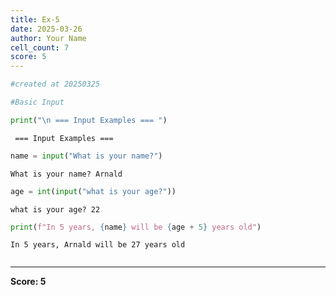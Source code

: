 ```yaml
---
title: Ex-5
date: 2025-03-26
author: Your Name
cell_count: 7
score: 5
---
```


```python
#created at 20250325
```


```python
#Basic Input
```


```python
print("\n === Input Examples === ")
```

    
     === Input Examples === 



```python
name = input("What is your name?")
```

    What is your name? Arnald



```python
age = int(input("what is your age?"))
```

    what is your age? 22



```python
print(f"In 5 years, {name} will be {age + 5} years old")
```

    In 5 years, Arnald will be 27 years old



```python

```


---
**Score: 5**